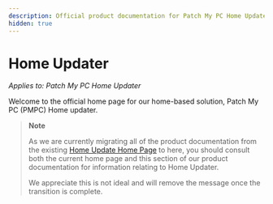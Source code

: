 ```yaml
---
description: Official product documentation for Patch My PC Home Updater
hidden: true
---
```


# Home Updater

_Applies to: Patch My PC Home Updater_

Welcome to the official home page for our home-based solution, Patch My PC (PMPC) Home updater.

> **Note**
>
> As we are currently migrating all of the product documentation from the existing [Home Update Home Page](https://patchmypc.com/product/home-updater) to here, you should consult both the current home page and this section of our product documentation for information relating to Home Updater.
>
> We appreciate this is not ideal and will remove the message once the transition is complete.

